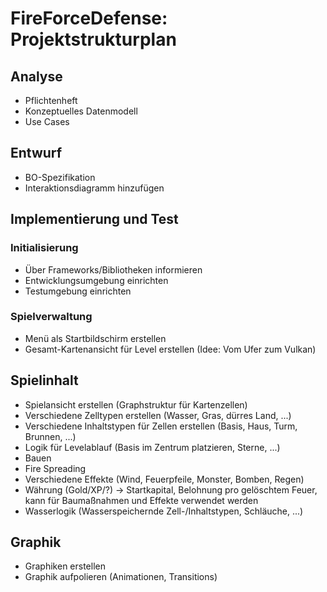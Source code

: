 # FireForceDefense: Projektstrukturplan

## Analyse
 - Pflichtenheft
 - Konzeptuelles Datenmodell
 - Use Cases
 
## Entwurf
 - BO-Spezifikation
 - Interaktionsdiagramm hinzufügen
 
## Implementierung und Test
### Initialisierung
 - Über Frameworks/Bibliotheken informieren
 - Entwicklungsumgebung einrichten
 - Testumgebung einrichten

### Spielverwaltung
 - Menü als Startbildschirm erstellen
 - Gesamt-Kartenansicht für Level erstellen (Idee: Vom Ufer zum Vulkan)
 
## Spielinhalt
 - Spielansicht erstellen (Graphstruktur für Kartenzellen)
 - Verschiedene Zelltypen erstellen (Wasser, Gras, dürres Land, ...)
 - Verschiedene Inhaltstypen für Zellen erstellen (Basis, Haus, Turm, Brunnen, ...)
 - Logik für Levelablauf (Basis im Zentrum platzieren, Sterne, ...)
 - Bauen
 - Fire Spreading
 - Verschiedene Effekte (Wind, Feuerpfeile, Monster, Bomben, Regen)
 - Währung (Gold/XP/?) -> Startkapital, Belohnung pro gelöschtem Feuer, kann für Baumaßnahmen und Effekte verwendet werden
 - Wasserlogik (Wasserspeichernde Zell-/Inhaltstypen, Schläuche, ...)
 
## Graphik
 - Graphiken erstellen
 - Graphik aufpolieren (Animationen, Transitions)
